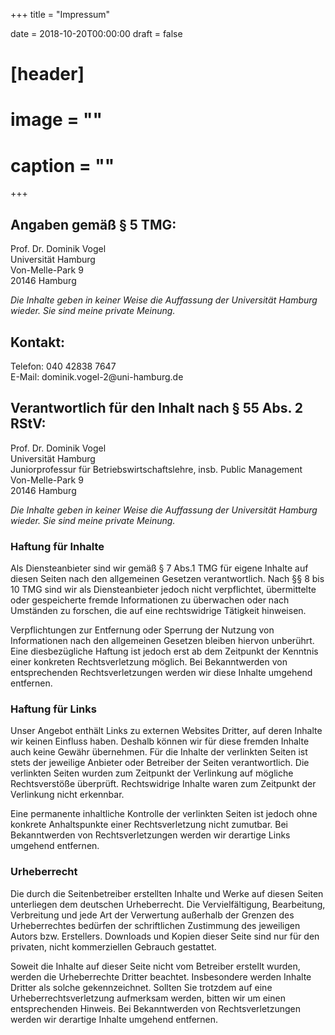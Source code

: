 +++
title = "Impressum"

date = 2018-10-20T00:00:00
draft = false

# [header]
# image = ""
# caption = ""
+++

<h2>Angaben gemäß § 5 TMG:</h2>
Prof. Dr. Dominik Vogel<br>
Universität Hamburg<br>
Von-Melle-Park 9<br>
20146 Hamburg

<em>Die Inhalte geben in keiner Weise die Auffassung der Universität Hamburg wieder. Sie sind meine private Meinung.</em>
<h2>Kontakt:</h2>
Telefon: 040 42838 7647 <br>
E-Mail: dominik.vogel-2@uni-hamburg.de 

<h2>Verantwortlich für den Inhalt nach § 55 Abs. 2 RStV:</h2>
Prof. Dr. Dominik Vogel<br>
Universität Hamburg<br>
Juniorprofessur für Betriebswirtschaftslehre, insb. Public Management<br>
Von-Melle-Park 9<br>
20146 Hamburg

<em>Die Inhalte geben in keiner Weise die Auffassung der Universität Hamburg wieder. Sie sind meine private Meinung.</em>
<h3>Haftung für Inhalte</h3>
Als Diensteanbieter sind wir gemäß § 7 Abs.1 TMG für eigene Inhalte auf diesen Seiten nach den allgemeinen Gesetzen verantwortlich. Nach §§ 8 bis 10 TMG sind wir als Diensteanbieter jedoch nicht verpflichtet, übermittelte oder gespeicherte fremde Informationen zu überwachen oder nach Umständen zu forschen, die auf eine rechtswidrige Tätigkeit hinweisen.

Verpflichtungen zur Entfernung oder Sperrung der Nutzung von Informationen nach den allgemeinen Gesetzen bleiben hiervon unberührt. Eine diesbezügliche Haftung ist jedoch erst ab dem Zeitpunkt der Kenntnis einer konkreten Rechtsverletzung möglich. Bei Bekanntwerden von entsprechenden Rechtsverletzungen werden wir diese Inhalte umgehend entfernen.
<h3>Haftung für Links</h3>
Unser Angebot enthält Links zu externen Websites Dritter, auf deren Inhalte wir keinen Einfluss haben. Deshalb können wir für diese fremden Inhalte auch keine Gewähr übernehmen. Für die Inhalte der verlinkten Seiten ist stets der jeweilige Anbieter oder Betreiber der Seiten verantwortlich. Die verlinkten Seiten wurden zum Zeitpunkt der Verlinkung auf mögliche Rechtsverstöße überprüft. Rechtswidrige Inhalte waren zum Zeitpunkt der Verlinkung nicht erkennbar.

Eine permanente inhaltliche Kontrolle der verlinkten Seiten ist jedoch ohne konkrete Anhaltspunkte einer Rechtsverletzung nicht zumutbar. Bei Bekanntwerden von Rechtsverletzungen werden wir derartige Links umgehend entfernen.
<h3>Urheberrecht</h3>
Die durch die Seitenbetreiber erstellten Inhalte und Werke auf diesen Seiten unterliegen dem deutschen Urheberrecht. Die Vervielfältigung, Bearbeitung, Verbreitung und jede Art der Verwertung außerhalb der Grenzen des Urheberrechtes bedürfen der schriftlichen Zustimmung des jeweiligen Autors bzw. Erstellers. Downloads und Kopien dieser Seite sind nur für den privaten, nicht kommerziellen Gebrauch gestattet.

Soweit die Inhalte auf dieser Seite nicht vom Betreiber erstellt wurden, werden die Urheberrechte Dritter beachtet. Insbesondere werden Inhalte Dritter als solche gekennzeichnet. Sollten Sie trotzdem auf eine Urheberrechtsverletzung aufmerksam werden, bitten wir um einen entsprechenden Hinweis. Bei Bekanntwerden von Rechtsverletzungen werden wir derartige Inhalte umgehend entfernen.
